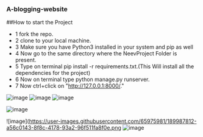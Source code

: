 ### A-blogging-website


##How to start the Project

- 1 fork the repo.
- 2 clone to your local machine.
- 3 Make sure you have Python3 installed in your system and pip as well
- 4 Now go to the same directory where the NeevProject Folder is present.
- 5 Type on terminal pip install -r requirements.txt.(This Will install all the dependencies for the project)
- 6 Now on terminal type python manage.py runserver.
- 7 Now ctrl+click on "http://127.0.0.1:8000/."


![image](https://user-images.githubusercontent.com/65975981/189988771-be029f77-66da-48aa-aa24-c00b451cfa30.png)
![image](https://user-images.githubusercontent.com/65975981/189988670-df94cfd8-9044-4cac-b2da-8ec701c145ea.png)
![image](https://user-images.githubusercontent.com/65975981/189988909-4d4fd590-c9bd-4d11-8677-c59fcc30b081.png)

![image](https://user-images.githubusercontent.com/65975981/189988600-b773a142-0ad1-4d2d-962c-423a1c107a25.png)

![image](https://user-images.githubusercontent.com/65975981/189987812-a56c0143-8f8c-4178-93a2-96f511fa8f0e.png
![image](https://user-images.githubusercontent.com/65975981/189988523-6ebafc59-40eb-4c64-ab1c-7a4556b6957a.png)
